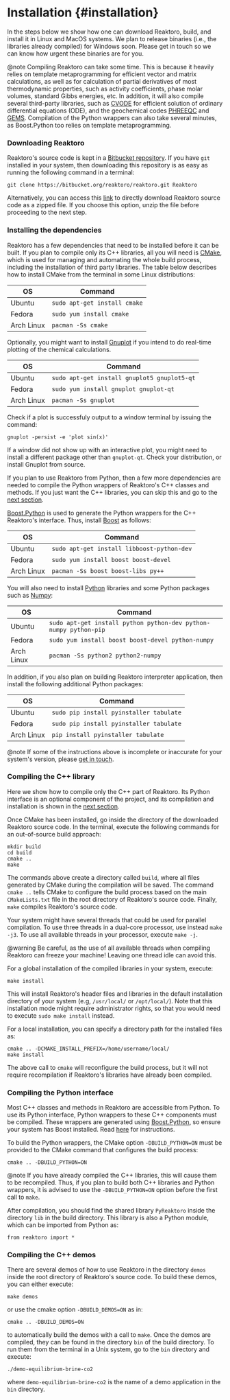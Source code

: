 # Installation {#installation}

In the steps below we show how one can download Reaktoro, build, and install it in Linux and MacOS systems. We plan to release binaries (i.e., the libraries already compiled) for Windows soon. Please get in touch so we can know how urgent these binaries are for you.

@note Compiling Reaktoro can take some time. This is because it heavily relies on template metaprogramming for efficient vector and matrix calculations, as well as for calculation of partial derivatives of most thermodynamic properties, such as activity coefficients, phase molar volumes, standard Gibbs energies, etc. In addition, it will also compile several third-party libraries, such as [CVODE](https://computation.llnl.gov/casc/sundials/description/description.html#descr_cvode) for efficient solution of ordinary differential equations (ODE), and the geochemical codes [PHREEQC](http://wwwbrr.cr.usgs.gov/projects/GWC_coupled/phreeqc/) and [GEMS](http://gems.web.psi.ch/). Compilation of the Python wrappers can also take several minutes, as Boost.Python too relies on template metaprogramming.

### Downloading Reaktoro
Reaktoro's source code is kept in a [Bitbucket repository](https://bitbucket.org/reaktoro/reaktoro). If you have `git` installed in your system, then downloading this repository is as easy as running the following command in a terminal:

~~~{.txt}
git clone https://bitbucket.org/reaktoro/reaktoro.git Reaktoro
~~~

Alternatively, you can access this [link](https://bitbucket.org/reaktoro/reaktoro/get/master.zip) to directly download Reaktoro source code as a zipped file. If you choose this option, unzip the file before proceeding to the next step.

### Installing the dependencies
Reaktoro has a few dependencies that need to be installed before it can be built. If you plan to compile only its C++ libraries, all you will need is [CMake](https://cmake.org/), which is used for managing and automating the whole build process, including the installation of third party libraries. The table below describes how to install CMake from the terminal in some Linux distributions:

| OS | Command
|----|---------
| Ubuntu | `sudo apt-get install cmake`
| Fedora | `sudo yum install cmake`
| Arch Linux | `pacman -Ss cmake`

Optionally, you might want to install [Gnuplot](http://www.gnuplot.info/) if you intend to do real-time plotting of the chemical calculations.

| OS | Command
|----|---------
| Ubuntu | `sudo apt-get install gnuplot5 gnuplot5-qt`
| Fedora | `sudo yum install gnuplot gnuplot-qt`
| Arch Linux | `pacman -Ss gnuplot`

Check if a plot is successfuly output to a window terminal by issuing the command:

~~~{.txt}
gnuplot -persist -e 'plot sin(x)'
~~~

If a window did not show up with an interactive plot, you might need to install a different package other than `gnuplot-qt`. Check your distribution, or install Gnuplot from source.

If you plan to use Reaktoro from Python, then a few more dependencies are needed to compile the Python wrappers of Reaktoro's C++ classes and methods. If you just want the C++ libraries, you can skip this and go to the [next section](../installation/#compiling-the-c-library).

[Boost.Python](http://www.boost.org/doc/libs/1_60_0/libs/python/doc/html/tutorial/index.html#tutorial.quickstart) is used to generate the Python wrappers for the C++ Reaktoro's interface. Thus, install [Boost](http://www.boost.org/) as follows:

| OS | Command
|----|---------
| Ubuntu | `sudo apt-get install libboost-python-dev`
| Fedora | `sudo yum install boost boost-devel`
| Arch Linux | `pacman -Ss boost boost-libs py++`

You will also need to install [Python](https://www.python.org/) libraries and some Python packages such as [Numpy](http://www.numpy.org/):

| OS | Command
|----|---------
| Ubuntu | `sudo apt-get install python python-dev python-numpy python-pip`
| Fedora | `sudo yum install boost boost-devel python-numpy`
| Arch Linux | `pacman -Ss python2 python2-numpy`

In addition, if you also plan on building Reaktoro interpreter application, then install the following additional Python packages: 

| OS | Command
|----|---------
| Ubuntu | `sudo pip install pyinstaller tabulate`
| Fedora | `sudo pip install pyinstaller tabulate`
| Arch Linux | `pip install pyinstaller tabulate`

@note If some of the instructions above is incomplete or inaccurate for your system's version, please [get in touch](mailto:allan.leal@erdw.ethz.ch).

### Compiling the C++ library
Here we show how to compile only the C++ part of Reaktoro. Its Python interface is an optional component of the project, and its compilation and installation is shown in the [next section](../installation/#compiling-the-python-interface).

Once CMake has been installed, go inside the directory of the downloaded Reaktoro source code. In the terminal, execute the following commands for an out-of-source build approach:

~~~{.txt}
mkdir build
cd build
cmake ..
make
~~~

The commands above create a directory called `build`, where all files generated by CMake during the compilation will be saved. The command `cmake ..` tells CMake to configure the build process based on the main `CMakeLists.txt` file in the root directory of Reaktoro's source code. Finally, `make` compiles Reaktoro's source code.

Your system might have several threads that could be used for parallel compilation. To use three threads in a dual-core processor, use instead `make -j3`. To use all available threads in your processor, execute `make -j`.

@warning Be careful, as the use of all available threads when compiling Reaktoro can freeze your machine! Leaving one thread idle can avoid this.

For a global installation of the compiled libraries in your system, execute:

~~~{.txt}
make install
~~~

This will install Reaktoro's header files and libraries in the default installation directory of your system (e.g, `/usr/local/` or `/opt/local/`). Note that this installation mode might require administrator rights, so that you would need to execute `sudo make install` instead.

For a local installation, you can specify a directory path for the installed files as:

~~~{.txt}
cmake .. -DCMAKE_INSTALL_PREFIX=/home/username/local/
make install
~~~

The above call to `cmake` will reconfigure the build process, but it will not require recompilation if Reaktoro's libraries have already been compiled.

### Compiling the Python interface
Most C++ classes and methods in Reaktoro are accessible from Python. To use its Python interface, Python wrappers to these C++ components must be compiled. These wrappers are generated using [Boost.Python](http://www.boost.org/doc/libs/1_60_0/libs/python/doc/html/index.html), so ensure your system has Boost installed. Read [here](../installation/#installing-the-dependencies) for instructions.

To build the Python wrappers, the CMake option `-DBUILD_PYTHON=ON` must be provided to the CMake command that configures the build process:

~~~{.txt}
cmake .. -DBUILD_PYTHON=ON
~~~

@note If you have already compiled the C++ libraries, this will cause them to be recompiled. Thus, if you plan to build both C++ libraries and Python wrappers, it is advised to use the `-DBUILD_PYTHON=ON` option before the first call to `make`.

After compilation, you should find the shared library `PyReaktoro` inside the directory `lib` in the build directory. This library is also a Python module, which can be imported from Python as:

~~~{.txt}
from reaktoro import *
~~~

### Compiling the C++ demos
There are several demos of how to use Reaktoro in the directory `demos` inside the root directory of Reaktoro's source code. To build these demos, you can either execute:

~~~{.txt}
make demos
~~~

or use the cmake option `-DBUILD_DEMOS=ON` as in:

~~~{.txt}
cmake .. -DBUILD_DEMOS=ON
~~~

to automatically build the demos with a call to `make`. Once the demos are compiled, they can be found in the directory `bin` of the build directory. To run them from the terminal in a Unix system, go to the `bin` directory and execute:

~~~{.txt}
./demo-equilibrium-brine-co2
~~~

where `demo-equilibrium-brine-co2` is the name of a demo application in the `bin` directory.